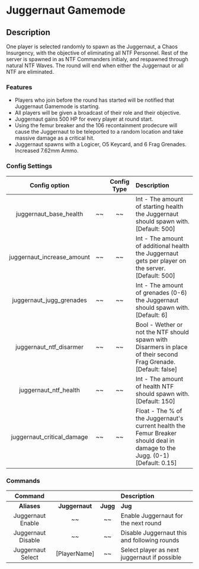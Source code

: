 Juggernaut Gamemode
======
## Description
 One player is selected randomly to spawn as the Juggernaut, a Chaos Insurgency, with the objective of eliminating all NTF Personnel.
 Rest of the server is spawned in as NTF Commanders initialy, and respawned through natural NTF Waves.
 The round will end when either the Juggernaut or all NTF are eliminated.

### Features
 - Players who join before the round has started will be notified that Juggernaut Gamemode is starting.
 - All players will be given a broadcast of their role and their objective.
 - Juggernaut gains 500 HP for every player at round start.
 - Using the femur breaker and the 106 recontainment prodecure will cause the Juggernaut to be teleported to a random location and take massive damage as a critical hit.
 - Juggernaut spawns with a Logicer, O5 Keycard, and 6 Frag Grenades. Increased 7.62mm Ammo.

### Config Settings
Config option | | Config Type | Description
:---: | :---: | :---: | :------
juggernaut_base_health | ~~ | ~~ | Int - The amount of starting health the Juggernaut should spawn with. [Default: 500]
juggernaut_increase_amount | ~~ | ~~ | Int - The amount of additional health the Juggernaut gets per player on the server. [Default: 500]
juggernaut_jugg_grenades | ~~ | ~~ | Int - The amount of grenades (0-6) the Juggernaut should spawn with. [Default: 6]
juggernaut_ntf_disarmer | ~~ | ~~ | Bool - Wether or not the NTF should spawn with Disarmers in place of their second Frag Grenade. [Default: false]
juggernaut_ntf_health | ~~ | ~~ | Int - The amount of health NTF should spawn with. [Default: 150]
juggernaut_critical_damage | ~~ | ~~ | Float - The % of the Juggernaut's current health the Femur Breaker should deal in damage to the Jugg. (0-1) [Default: 0.15]

### Commands
  Command |  |  | Description
:---: | :---: | :---: | :------
**Aliases** | **Juggernaut** | **Jugg** | **Jug**
Juggernaut Enable | ~~ | ~~ | Enable Juggernaut for the next round
Juggernaut Disable | ~~ | ~~ | Disable Juggernaut this and following rounds
Juggernaut Select | [PlayerName] | ~~ | Select player as next juggernaut if possible
